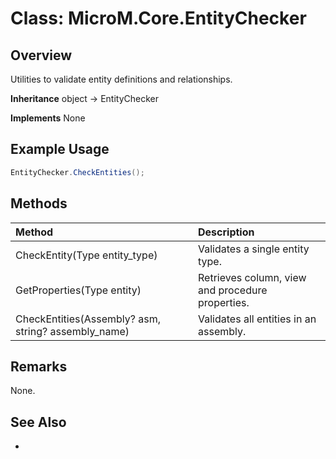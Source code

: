 # Class: MicroM.Core.EntityChecker
## Overview
Utilities to validate entity definitions and relationships.

**Inheritance**
object -> EntityChecker

**Implements**
None

## Example Usage
```csharp
EntityChecker.CheckEntities();
```
## Methods
| Method | Description |
|:------------|:-------------|
| CheckEntity(Type entity_type) | Validates a single entity type. |
| GetProperties(Type entity) | Retrieves column, view and procedure properties. |
| CheckEntities(Assembly? asm, string? assembly_name) | Validates all entities in an assembly. |

## Remarks
None.

## See Also
-
